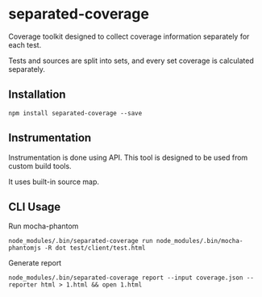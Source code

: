 # separated-coverage

Coverage toolkit designed to collect coverage information separately for each test.

Tests and sources are split into sets, and every set coverage is calculated separately.

## Installation

```
npm install separated-coverage --save
```

## Instrumentation

Instrumentation is done using API. This tool is designed to be used from custom build tools.

It uses built-in source map.

## CLI Usage

Run mocha-phantom

```
node_modules/.bin/separated-coverage run node_modules/.bin/mocha-phantomjs -R dot test/client/test.html
```

Generate report

```
node_modules/.bin/separated-coverage report --input coverage.json --reporter html > 1.html && open 1.html
```

